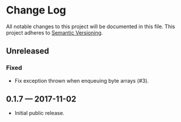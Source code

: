 # Change Log
	
All notable changes to this project will be documented in this file.
This project adheres to [Semantic Versioning](http://semver.org/).

## Unreleased

### Fixed

- Fix exception thrown when enqueuing byte arrays (#3).

## 0.1.7 — 2017-11-02

- Initial public release.
